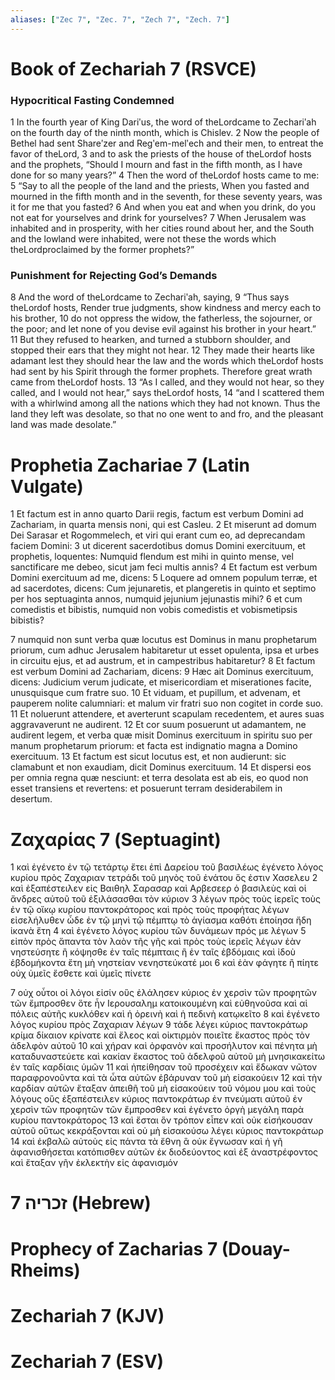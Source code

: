 ```yaml
---
aliases: ["Zec 7", "Zec. 7", "Zech 7", "Zech. 7"]
---
```



# Book of Zechariah 7 (RSVCE)

### Hypocritical Fasting Condemned
1 In the fourth year of King Dariʹus, the word of theLordcame to Zechariʹah on the fourth day of the ninth month, which is Chislev.
2 Now the people of Bethel had sent Shareʹzer and Regʹem-melʹech and their men, to entreat the favor of theLord,
3 and to ask the priests of the house of theLordof hosts and the prophets, “Should I mourn and fast in the fifth month, as I have done for so many years?”
4 Then the word of theLordof hosts came to me:
5 “Say to all the people of the land and the priests, When you fasted and mourned in the fifth month and in the seventh, for these seventy years, was it for me that you fasted?
6 And when you eat and when you drink, do you not eat for yourselves and drink for yourselves?
7 When Jerusalem was inhabited and in prosperity, with her cities round about her, and the South and the lowland were inhabited, were not these the words which theLordproclaimed by the former prophets?”
### Punishment for Rejecting God’s Demands
8 And the word of theLordcame to Zechariʹah, saying,
9 “Thus says theLordof hosts, Render true judgments, show kindness and mercy each to his brother,
10 do not oppress the widow, the fatherless, the sojourner, or the poor; and let none of you devise evil against his brother in your heart.”
11 But they refused to hearken, and turned a stubborn shoulder, and stopped their ears that they might not hear.
12 They made their hearts like adamant lest they should hear the law and the words which theLordof hosts had sent by his Spirit through the former prophets. Therefore great wrath came from theLordof hosts.
13 “As I called, and they would not hear, so they called, and I would not hear,” says theLordof hosts,
14 “and I scattered them with a whirlwind among all the nations which they had not known. Thus the land they left was desolate, so that no one went to and fro, and the pleasant land was made desolate.”


# Prophetia Zachariae 7 (Latin Vulgate)

1 Et factum est in anno quarto Darii regis, factum est verbum Domini ad Zachariam, in quarta mensis noni, qui est Casleu.
2 Et miserunt ad domum Dei Sarasar et Rogommelech, et viri qui erant cum eo, ad deprecandam faciem Domini:
3 ut dicerent sacerdotibus domus Domini exercituum, et prophetis, loquentes: Numquid flendum est mihi in quinto mense, vel sanctificare me debeo, sicut jam feci multis annis?
4 Et factum est verbum Domini exercituum ad me, dicens:
5 Loquere ad omnem populum terræ, et ad sacerdotes, dicens: Cum jejunaretis, et plangeretis in quinto et septimo per hos septuaginta annos, numquid jejunium jejunastis mihi?
6 et cum comedistis et bibistis, numquid non vobis comedistis et vobismetipsis bibistis?

7 numquid non sunt verba quæ locutus est Dominus in manu prophetarum priorum, cum adhuc Jerusalem habitaretur ut esset opulenta, ipsa et urbes in circuitu ejus, et ad austrum, et in campestribus habitaretur?
8 Et factum est verbum Domini ad Zachariam, dicens:
9 Hæc ait Dominus exercituum, dicens: Judicium verum judicate, et misericordiam et miserationes facite, unusquisque cum fratre suo.
10 Et viduam, et pupillum, et advenam, et pauperem nolite calumniari: et malum vir fratri suo non cogitet in corde suo.
11 Et noluerunt attendere, et averterunt scapulam recedentem, et aures suas aggravaverunt ne audirent.
12 Et cor suum posuerunt ut adamantem, ne audirent legem, et verba quæ misit Dominus exercituum in spiritu suo per manum prophetarum priorum: et facta est indignatio magna a Domino exercituum.
13 Et factum est sicut locutus est, et non audierunt: sic clamabunt et non exaudiam, dicit Dominus exercituum.
14 Et dispersi eos per omnia regna quæ nesciunt: et terra desolata est ab eis, eo quod non esset transiens et revertens: et posuerunt terram desiderabilem in desertum.


# Ζαχαρίας 7 (Septuagint)

1 καὶ ἐγένετο ἐν τῷ τετάρτῳ ἔτει ἐπὶ Δαρείου τοῦ βασιλέως ἐγένετο λόγος κυρίου πρὸς Ζαχαριαν τετράδι τοῦ μηνὸς τοῦ ἐνάτου ὅς ἐστιν Χασελευ
2 καὶ ἐξαπέστειλεν εἰς Βαιθηλ Σαρασαρ καὶ Αρβεσεερ ὁ βασιλεὺς καὶ οἱ ἄνδρες αὐτοῦ τοῦ ἐξιλάσασθαι τὸν κύριον
3 λέγων πρὸς τοὺς ἱερεῖς τοὺς ἐν τῷ οἴκῳ κυρίου παντοκράτορος καὶ πρὸς τοὺς προφήτας λέγων εἰσελήλυθεν ὧδε ἐν τῷ μηνὶ τῷ πέμπτῳ τὸ ἁγίασμα καθότι ἐποίησα ἤδη ἱκανὰ ἔτη
4 καὶ ἐγένετο λόγος κυρίου τῶν δυνάμεων πρός με λέγων
5 εἰπὸν πρὸς ἅπαντα τὸν λαὸν τῆς γῆς καὶ πρὸς τοὺς ἱερεῖς λέγων ἐὰν νηστεύσητε ἢ κόψησθε ἐν ταῖς πέμπταις ἢ ἐν ταῖς ἑβδόμαις καὶ ἰδοὺ ἑβδομήκοντα ἔτη μὴ νηστείαν νενηστεύκατέ μοι
6 καὶ ἐὰν φάγητε ἢ πίητε οὐχ ὑμεῖς ἔσθετε καὶ ὑμεῖς πίνετε

7 οὐχ οὗτοι οἱ λόγοι εἰσίν οὓς ἐλάλησεν κύριος ἐν χερσὶν τῶν προφητῶν τῶν ἔμπροσθεν ὅτε ἦν Ιερουσαλημ κατοικουμένη καὶ εὐθηνοῦσα καὶ αἱ πόλεις αὐτῆς κυκλόθεν καὶ ἡ ὀρεινὴ καὶ ἡ πεδινὴ κατῳκεῖτο
8 καὶ ἐγένετο λόγος κυρίου πρὸς Ζαχαριαν λέγων
9 τάδε λέγει κύριος παντοκράτωρ κρίμα δίκαιον κρίνατε καὶ ἔλεος καὶ οἰκτιρμὸν ποιεῖτε ἕκαστος πρὸς τὸν ἀδελφὸν αὐτοῦ
10 καὶ χήραν καὶ ὀρφανὸν καὶ προσήλυτον καὶ πένητα μὴ καταδυναστεύετε καὶ κακίαν ἕκαστος τοῦ ἀδελφοῦ αὐτοῦ μὴ μνησικακείτω ἐν ταῖς καρδίαις ὑμῶν
11 καὶ ἠπείθησαν τοῦ προσέχειν καὶ ἔδωκαν νῶτον παραφρονοῦντα καὶ τὰ ὦτα αὐτῶν ἐβάρυναν τοῦ μὴ εἰσακούειν
12 καὶ τὴν καρδίαν αὐτῶν ἔταξαν ἀπειθῆ τοῦ μὴ εἰσακούειν τοῦ νόμου μου καὶ τοὺς λόγους οὓς ἐξαπέστειλεν κύριος παντοκράτωρ ἐν πνεύματι αὐτοῦ ἐν χερσὶν τῶν προφητῶν τῶν ἔμπροσθεν καὶ ἐγένετο ὀργὴ μεγάλη παρὰ κυρίου παντοκράτορος
13 καὶ ἔσται ὃν τρόπον εἶπεν καὶ οὐκ εἰσήκουσαν αὐτοῦ οὕτως κεκράξονται καὶ οὐ μὴ εἰσακούσω λέγει κύριος παντοκράτωρ
14 καὶ ἐκβαλῶ αὐτοὺς εἰς πάντα τὰ ἔθνη ἃ οὐκ ἔγνωσαν καὶ ἡ γῆ ἀφανισθήσεται κατόπισθεν αὐτῶν ἐκ διοδεύοντος καὶ ἐξ ἀναστρέφοντος καὶ ἔταξαν γῆν ἐκλεκτὴν εἰς ἀφανισμόν


# 7 זכריה (Hebrew)


# Prophecy of Zacharias 7 (Douay-Rheims)


# Zechariah 7 (KJV)


# Zechariah 7 (ESV)


